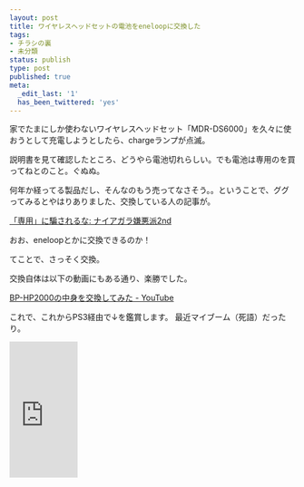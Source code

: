 ```yaml
---
layout: post
title: ワイヤレスヘッドセットの電池をeneloopに交換した
tags:
- チラシの裏
- 未分類
status: publish
type: post
published: true
meta:
  _edit_last: '1'
  has_been_twittered: 'yes'
---
```

家でたまにしか使わないワイヤレスヘッドセット「MDR-DS6000」を久々に使おうとして充電しようとしたら、chargeランプが点滅。

説明書を見て確認したところ、どうやら電池切れらしい。でも電池は専用のを買ってねとのこと。ぐぬぬ。

何年か経ってる製品だし、そんなのもう売ってなさそう。。ということで、ググってみるとやはりありました、交換している人の記事が。

<a href="http://abon.cocolog-nifty.com/blog/2009/02/post-1ced.html">「専用」に騙されるな: ナイアガラ嫌悪派2nd</a>

おお、eneloopとかに交換できるのか！

てことで、さっそく交換。

交換自体は以下の動画にもある通り、楽勝でした。

<a href="http://www.youtube.com/watch?v=e8UOnROupQY">BP-HP2000の中身を交換してみた - YouTube</a>


これで、これからPS3経由で↓を鑑賞します。
最近マイブーム（死語）だったり。

<iframe src="http://rcm-jp.amazon.co.jp/e/cm?lt1=_blank&bc1=000000&IS2=1&bg1=FFFFFF&fc1=000000&lc1=0000FF&t=masawo-22&o=9&p=8&l=as4&m=amazon&f=ifr&ref=ss_til&asins=B005PIYEYU" style="width:120px;height:240px;" scrolling="no" marginwidth="0" marginheight="0" frameborder="0"></iframe>
